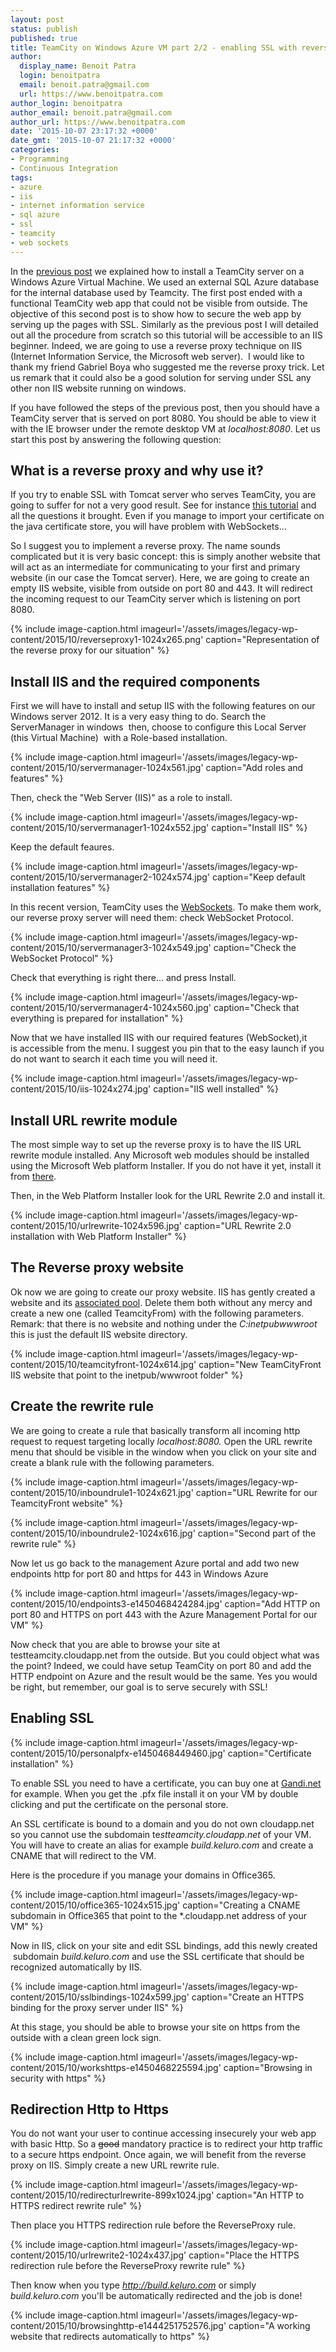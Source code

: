 ```yaml
---
layout: post
status: publish
published: true
title: TeamCity on Windows Azure VM part 2/2 - enabling SSL with reverse proxy
author:
  display_name: Benoit Patra
  login: benoitpatra
  email: benoit.patra@gmail.com
  url: https://www.benoitpatra.com
author_login: benoitpatra
author_email: benoit.patra@gmail.com
author_url: https://www.benoitpatra.com
date: '2015-10-07 23:17:32 +0000'
date_gmt: '2015-10-07 21:17:32 +0000'
categories:
- Programming
- Continuous Integration
tags:
- azure
- iis
- internet information service
- sql azure
- ssl
- teamcity
- web sockets
---
```

In the <a href="/2015/09/21/setup-teamcity-on-windows-azure-vm-part-1-on-2/">previous post</a> we explained how to install a TeamCity server on a Windows Azure Virtual Machine. We used an external SQL Azure database for the internal database used by Teamcity. The first post ended with a functional TeamCity web app that could not be visible from outside. The objective of this second post is to show how to secure the web app by serving up the pages with SSL. Similarly as the previous post I will detailed out all the procedure from scratch so this tutorial will be accessible to an IIS beginner. Indeed, we are going to use a reverse proxy technique on IIS (Internet Information Service, the Microsoft web server).&nbsp; I would like to thank my friend Gabriel Boya&nbsp;who suggested me the reverse proxy trick. Let us remark that it could also be a good solution for serving under SSL any other non IIS website running on windows.

If you have followed the steps of the previous post, then you should have a TeamCity server that is served on port 8080. You should be able to view&nbsp;it with the IE browser under the remote desktop VM at <em>localhost:8080</em>. Let us start this post by answering the following question:

## What is a reverse proxy and why use it? 
If you try to enable SSL with Tomcat server who serves TeamCity, you are going to suffer for not a very good result. See for instance <a href="http://paulstovell.com/blog/teamcity-ssl-on-windows-with-redirect-from-http">this tutorial</a>&nbsp;and all the questions it brought. Even if you manage to import your certificate on the java certificate store, you will have problem with WebSockets...

So I suggest you to implement a reverse proxy. The name sounds complicated but it is very basic concept: this is simply another website that will act as an intermediate for communicating to your first and primary website (in our case the Tomcat server). Here, we are going to create an empty IIS website, visible from outside on port 80 and 443. It will redirect the incoming request to our TeamCity server which is listening on port 8080.

{% include image-caption.html imageurl='/assets/images/legacy-wp-content/2015/10/reverseproxy1-1024x265.png' caption="Representation of the reverse proxy for our situation" %}

## Install IIS and the required components
First we will have to install and setup IIS with the following features on our Windows server 2012. It is a very easy thing to do. Search the ServerManager in windows &nbsp;then, choose to&nbsp;configure this Local Server (this Virtual Machine) &nbsp;with a Role-based installation.

{% include image-caption.html imageurl='/assets/images/legacy-wp-content/2015/10/servermanager-1024x561.jpg' caption="Add roles and features" %}

Then, check the "Web Server (IIS)" as a role to install.

{% include image-caption.html imageurl='/assets/images/legacy-wp-content/2015/10/servermanager1-1024x552.jpg' caption="Install IIS" %}

Keep the default feaures.

{% include image-caption.html imageurl='/assets/images/legacy-wp-content/2015/10/servermanager2-1024x574.jpg' caption="Keep default installation features" %}

In this recent version, TeamCity uses the <a href="https://en.wikipedia.org/wiki/WebSocket">WebSockets</a>. To make them work, our reverse proxy server will need them: check WebSocket Protocol.

{% include image-caption.html imageurl='/assets/images/legacy-wp-content/2015/10/servermanager3-1024x549.jpg' caption="Check the WebSocket Protocol" %}

Check that everything is right there... and press Install.

{% include image-caption.html imageurl='/assets/images/legacy-wp-content/2015/10/servermanager4-1024x560.jpg' caption="Check that everything is prepared for installation" %}

Now that we have installed IIS with our required features (WebSocket),it is&nbsp;accessible from the menu. I suggest you pin that to the easy launch if you do not want to search it each time you will need it.

{% include image-caption.html imageurl='/assets/images/legacy-wp-content/2015/10/iis-1024x274.jpg' caption="IIS well installed" %}

## Install URL rewrite module
The most simple way to set up the reverse proxy is to have the IIS URL rewrite module installed. Any Microsoft web modules should be installed using the Microsoft Web platform Installer. If you do not have it yet, install it from&nbsp;<a href="http://www.iis.net/learn/install/web-platform-installer/web-platform-installer-direct-downloads">there</a>.

Then, in the Web Platform Installer look for the URL Rewrite 2.0 and install it.

{% include image-caption.html imageurl='/assets/images/legacy-wp-content/2015/10/urlrewrite-1024x596.jpg' caption="URL Rewrite 2.0 installation with Web Platform Installer" %}

## The Reverse proxy website
Ok now we are going to create our proxy website. IIS has gently created a website and its <a href="http://stackoverflow.com/questions/3868612/what-is-an-iis-application-pool">associated pool</a>. Delete them both without any mercy and create a new one (called TeamcityFrom) with the following parameters. Remark: that there is no website and nothing under the <em>C:inetpubwwwroot</em> this is just the default IIS website directory.

{% include image-caption.html imageurl='/assets/images/legacy-wp-content/2015/10/teamcityfront-1024x614.jpg' caption="New TeamCityFront IIS website that point to the inetpub/wwwroot folder" %}

## Create the rewrite rule
We are going to create a rule that basically transform all incoming http request to request targeting locally <em>localhost:8080.&nbsp;</em>Open the URL rewrite menu that should be visible in the window when you click on your site and create a blank rule with the following parameters.

{% include image-caption.html imageurl='/assets/images/legacy-wp-content/2015/10/inboundrule1-1024x621.jpg' caption="URL Rewrite for our TeamcityFront website" %}

{% include image-caption.html imageurl='/assets/images/legacy-wp-content/2015/10/inboundrule2-1024x616.jpg' caption="Second part of the rewrite rule" %}

Now let us go back to the management Azure portal and add two new endpoints http for port 80 and https for 443 in Windows Azure

{% include image-caption.html imageurl='/assets/images/legacy-wp-content/2015/10/endpoints3-e1450468424284.jpg' caption="Add HTTP on port 80 and HTTPS on port 443 with the Azure Management Portal for our VM" %}

Now check that you are able to browse your site at testteamcity.cloudapp.net from the outside. But you could object what was the point? Indeed, we could have setup TeamCity on port 80 and add the HTTP endpoint on Azure and the result would be the same. Yes you would be right, but remember, our goal is to serve securely with&nbsp;SSL!

## Enabling SSL
{% include image-caption.html imageurl='/assets/images/legacy-wp-content/2015/10/personalpfx-e1450468449460.jpg' caption="Certificate installation" %}

To enable SSL you need to have a certificate, you can buy one at <a href="https://www.gandi.net/">Gandi.net</a> for example. When you get the .pfx file install it on your VM by double clicking and put the certificate on the personal store.

An SSL certificate is bound to a domain and you do not own cloudapp.net so you cannot use the subdomain&nbsp;te<em>stteamcity.cloudapp.net</em> of your VM. You will have to create an alias for example <em>build.keluro.com</em> and create a CNAME that will redirect to the VM.

Here is the procedure if you manage your domains in Office365.

{% include image-caption.html imageurl='/assets/images/legacy-wp-content/2015/10/office365-1024x515.jpg' caption="Creating a CNAME subdomain in Office365 that point to the *.cloudapp.net address of your VM" %}

Now in IIS, click on your site and edit SSL bindings, add this newly created &nbsp;subdomain <em>build.keluro.com </em>and use the SSL certificate that should be recognized automatically by IIS.

{% include image-caption.html imageurl='/assets/images/legacy-wp-content/2015/10/sslbindings-1024x599.jpg' caption="Create an HTTPS binding for the proxy server under IIS" %}

At this stage, you should be able to browse your site on https from the outside with a clean green lock sign.

{% include image-caption.html imageurl='/assets/images/legacy-wp-content/2015/10/workshttps-e1450468225594.jpg' caption="Browsing in security with https" %}

## Redirection Http to Https
You do not want your user to continue accessing insecurely your web app with basic Http. So a <del>good</del> mandatory practice is to redirect your http traffic to a secure https endpoint. Once again, we will benefit from the reverse proxy on IIS. Simply create a new URL rewrite rule.

{% include image-caption.html imageurl='/assets/images/legacy-wp-content/2015/10/redirecturlrewrite-899x1024.jpg' caption="An HTTP to HTTPS redirect rewrite rule" %}

Then place you HTTPS redirection rule before the ReverseProxy rule.

{% include image-caption.html imageurl='/assets/images/legacy-wp-content/2015/10/urlrewrite2-1024x437.jpg' caption="Place the HTTPS redirection rule before the ReverseProxy rewrite rule" %}

Then know when you type <em>http://build.keluro.com</em> or simply <em>build.keluro.com</em> you'll be automatically redirected and the job is done!

{% include image-caption.html imageurl='/assets/images/legacy-wp-content/2015/10/browsinghttp-e1444251752576.jpg' caption="A working website that redirects automatically to https" %}
